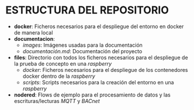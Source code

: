 # ESTRUCTURA DEL REPOSITORIO

- **docker**: Ficheros necesarios para el despliegue del entorno en docker de manera local
- **documentacion**:
  - *images*: Imágenes usadas para la documentación
  - *documentación.md*: Documentación del proyecto
- **files**: Directorio con todos los ficheros necesarios para el despliegue de la prueba de concepto en una *raspberry*
  - *docker*: Ficheros necesarios para el despliegue de los contenedores docker dentro de la *raspberry*
  - *scripts*: Scripts necesarios para la creación del entorno en una *raspberry*
- **nodered**: Flows de ejemplo para el procesamiento de datos y las escrituras/lecturas *MQTT* y *BACnet*
